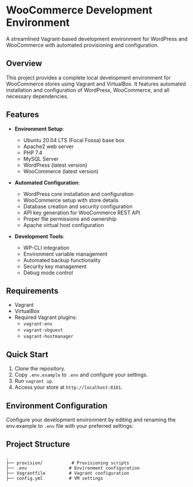 # WooCommerce Development Environment

A streamlined Vagrant-based development environment for WordPress and WooCommerce with automated provisioning and configuration.

## Overview

This project provides a complete local development environment for WooCommerce stores using Vagrant and VirtualBox. It features automated installation and configuration of WordPress, WooCommerce, and all necessary dependencies.

## Features

- **Environment Setup**:
  - Ubuntu 20.04 LTS (Focal Fossa) base box
  - Apache2 web server
  - PHP 7.4
  - MySQL Server
  - WordPress (latest version)
  - WooCommerce (latest version)

- **Automated Configuration**:
  - WordPress core installation and configuration
  - WooCommerce setup with store details
  - Database creation and security configuration
  - API key generation for WooCommerce REST API
  - Proper file permissions and ownership
  - Apache virtual host configuration

- **Development Tools**:
  - WP-CLI integration
  - Environment variable management
  - Automated backup functionality
  - Security key management
  - Debug mode control

## Requirements

- Vagrant
- VirtualBox
- Required Vagrant plugins:
  - `vagrant-env`
  - `vagrant-vbguest`
  - `vagrant-hostmanager`

## Quick Start

1. Clone the repository.
2. Copy `.env.example` to `.env` and configure your settings.
3. Run `vagrant up`.
4. Access your store at `http://localhost:8181`.

## Environment Configuration

Configure your development environment by editing and renaming the env.example to `.env` file with your preferred settings:


## Project Structure

```text
.
├── provision/           # Provisioning scripts
├── .env                # Environment configuration
├── Vagrantfile         # Vagrant configuration
├── config.yml          # VM settings
```
